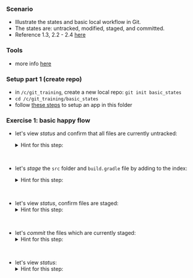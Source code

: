 
### Scenario

* Illustrate the states and basic local workflow in Git.
* The states are: untracked, modified, staged, and committed.
* Reference 1.3, 2.2 - 2.4 [here](https://git-scm.com/book/en/v2)

### Tools

* more info [here](./reference_doc/Tools.md)

### Setup part 1 (create repo)

* in `/c/git_training`, create a new local repo: `git init basic_states`
* `cd /c/git_training/basic_states`
* follow [these steps](./reference_doc/SetupApp.md) to setup an app in this folder

### Exercise 1: basic happy flow

* let's view _status_ and confirm that all files are currently untracked:

    <details><summary>Hint for this step:</summary>
    <p><pre>
    git status
    </pre></p></details>
<br/>

* let's _stage_ the `src` folder and `build.gradle` file by adding to the index: 

    <details><summary>Hint for this step:</summary>
    <p><pre>
    git add src build.gradle 
    </pre></p></details>
<br/>

* let's view _status_, confirm files are staged:
    <details><summary>Hint for this step:</summary>
    <p><pre>
    git status
    </pre></p></details>
<br/>

* let's _commit_ the files which are currently staged:
    <details><summary>Hint for this step:</summary>
    <p><pre>
    git commit -m "first commit"
    </pre></p></details>
<br/>

* let's view _status_:
    <details><summary>Hint for this step:</summary>
    <p><pre>
    git status
    </pre></p></details>
<br/>

